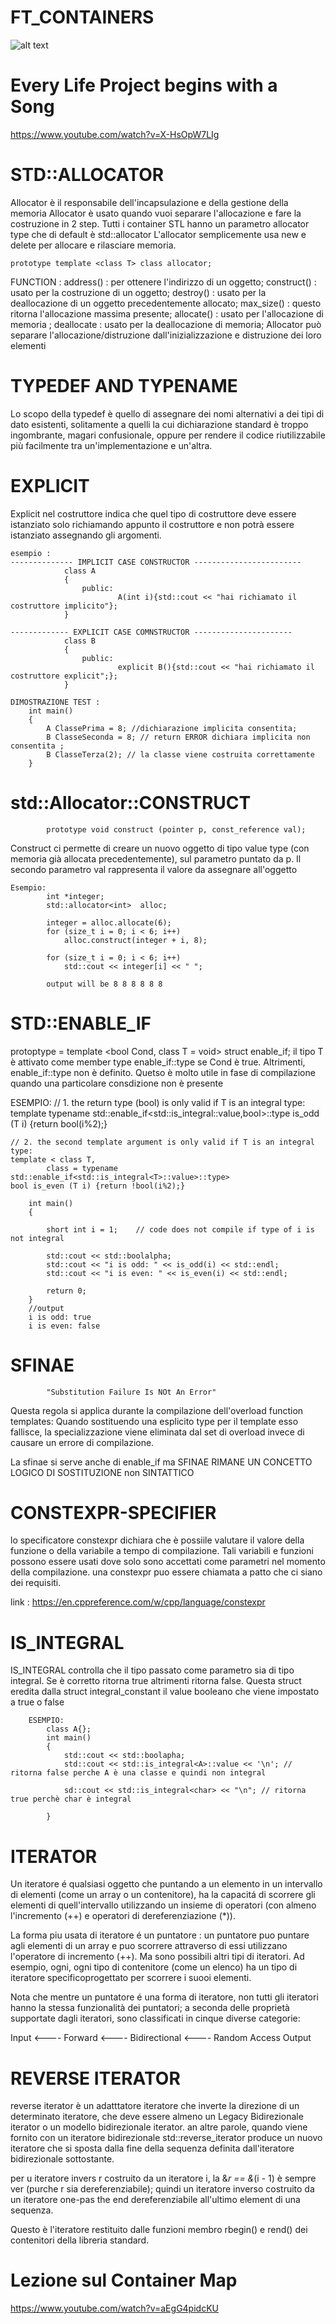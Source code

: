 # FT_CONTAINERS

![alt text](https://res.cloudinary.com/practicaldev/image/fetch/s--DZAyC8cn--/c_imagga_scale,f_auto,fl_progressive,h_420,q_auto,w_1000/https://dev-to-uploads.s3.amazonaws.com/uploads/articles/88cj4x01y7qsn4ok645p.png)
# Every Life Project begins with a Song

https://www.youtube.com/watch?v=X-HsOpW7LIg

# STD::ALLOCATOR

Allocator è il responsabile dell'incapsulazione e della gestione della memoria
Allocator è usato quando vuoi separare l'allocazione e fare la costruzione in 2 step.
Tutti i container STL hanno un parametro allocator type che di default è std::allocator
L'allocator semplicemente usa new e delete per allocare e rilasciare memoria.

    prototype template <class T> class allocator;

FUNCTION :
            address()   : per ottenere l'indirizzo di un oggetto;
            construct() : usato per la costruzione di un oggetto;
            destroy()   : usato per la deallocazione di un oggetto precedentemente allocato;
            max_size()  : questo ritorna l'allocazione massima presente;
            allocate()  : usato per l'allocazione di memoria ;
            deallocate  : usato per la deallocazione di memoria;
Allocator può separare l'allocazione/distruzione dall'inizializzazione e distruzione dei loro elementi

# TYPEDEF AND TYPENAME 
Lo scopo della typedef è quello di assegnare dei nomi alternativi a dei tipi di dato esistenti, 
solitamente a quelli la cui dichiarazione standard è troppo ingombrante, magari confusionale,
oppure per rendere il codice riutilizzabile più facilmente tra un'implementazione e un'altra.

# EXPLICIT 

Explicit nel costruttore indica che quel tipo di costruttore deve essere istanziato solo
richiamando appunto il costruttore  e non potrà essere istanziato assegnando gli argomenti.

    esempio :
    -------------- IMPLICIT CASE CONSTRUCTOR ------------------------
                class A
                {
                    public:
                            A(int i){std::cout << "hai richiamato il costruttore implicito"};
                }

    ------------- EXPLICIT CASE COMNSTRUCTOR ----------------------
                class B
                {
                    public:
                            explicit B(){std::cout << "hai richiamato il costruttore explicit";};
                }

    DIMOSTRAZIONE TEST :
        int main()
        {
            A ClassePrima = 8; //dichiarazione implicita consentita;
            B ClasseSeconda = 8; // return ERROR dichiara implicita non consentita ;
            B ClasseTerza(2); // la classe viene costruita correttamente
        }

# std::Allocator<T>::CONSTRUCT
            prototype void construct (pointer p, const_reference val);
Construct ci permette di creare un nuovo oggetto di tipo value type (con memoria già allocata precedentemente),
sul parametro puntato da p. Il secondo parametro val rappresenta il valore da assegnare all'oggetto 

    Esempio:
            int *integer;
            std::allocator<int>  alloc;

            integer = alloc.allocate(6);
            for (size_t i = 0; i < 6; i++)
                alloc.construct(integer + i, 8);
            
            for (size_t i = 0; i < 6; i++)
                std::cout << integer[i] << " ";

            output will be 8 8 8 8 8 8

# STD::ENABLE_IF

protoptype = template <bool Cond, class T = void> struct enable_if;
il tipo T è attivato  come member type enable_if::type se Cond è true.
Altrimenti, enable_if::type non è definito.
Quetso è molto utile in fase di compilazione quando una particolare consdizione non è
presente 

ESEMPIO:
    // 1. the return type (bool) is only valid if T is an integral type:
    template <class T>
    typename std::enable_if<std::is_integral<T>::value,bool>::type
    is_odd (T i) {return bool(i%2);}

    // 2. the second template argument is only valid if T is an integral type:
    template < class T,
            class = typename std::enable_if<std::is_integral<T>::value>::type>
    bool is_even (T i) {return !bool(i%2);}

        int main()
        {

            short int i = 1;    // code does not compile if type of i is not integral

            std::cout << std::boolalpha;
            std::cout << "i is odd: " << is_odd(i) << std::endl;
            std::cout << "i is even: " << is_even(i) << std::endl;

            return 0;
        }
        //output
        i is odd: true 
        i is even: false

# SFINAE
            "Substitution Failure Is NOt An Error"
Questa regola si applica durante la compilazione dell'overload function templates:
Quando sostituendo una esplicito type per il template esso fallisce, la specializzazione 
viene eliminata dal set di overload invece di causare un errore di compilazione.

La sfinae si serve anche di enable_if ma SFINAE RIMANE UN CONCETTO LOGICO DI SOSTITUZIONE non SINTATTICO

# CONSTEXPR-SPECIFIER
lo specificatore constexpr dichiara che è possiile valutare il valore della funzione o della 
variabile a tempo di compilazione. Tali variabili e funzioni possono essere usati dove solo sono accettati come parametri
nel momento della compilazione.
una  constexpr puo essere chiamata a patto che ci siano dei requisiti.

link : https://en.cppreference.com/w/cpp/language/constexpr

# IS_INTEGRAL
IS_INTEGRAL controlla che il tipo passato come parametro sia di tipo integral. Se è corretto ritorna
true altrimenti ritorna false. Questa struct eredita dalla struct  integral_constant il value booleano
che viene impostato a true o false

        ESEMPIO:
            class A{};
            int main()
            {
                std::cout << std::boolapha;
                std::cout << std::is_integral<A>::value << '\n'; // ritorna false perche A è una classe e quindi non integral

                sd::cout << std::is_integral<char> << "\n"; // ritorna true perchè char è integral 
            
            }

# ITERATOR 

Un iteratore é qualsiasi oggetto che puntando a un elemento in un intervallo di elementi (come un array o un contenitore), ha 
la capacitá di scorrere gli elementi di quell'intervallo utilizzando un insieme di operatori (con almeno l'incremento (++) e 
operatori di dereferenziazione (*)).

 La forma piu usata di iteratore é un puntatore : un puntatore puo puntare agli elementi di un array e puo scorrere attraverso di essi 
 utilizzano l'operatore di incremento (++). Ma sono possibili altri tipi di iteratori. Ad esempio,
 ogni, ogni tipo di contenitore (come un elenco) ha un tipo di iteratore specificoprogettato per scorrere i suooi elementi.

 Nota che mentre un puntatore é una forma di iteratore, non tutti gli iteratori hanno la stessa funzionalità dei puntatori;
 a seconda delle proprietà supportate dagli iteratori, sono classificati in cinque diverse categorie:

 Input  <---- Forward <---- Bidirectional <---- Random Access
 Output

# REVERSE ITERATOR
 reverse iterator è un adatttatore iteratore che inverte la direzione di un determinato iteratore, che deve essere almeno un 
 Legacy Bidirezionale iterator o un modello bidirezionale iterator. an altre parole, quando viene fornito con un iteratore 
 bidirezionale std::reverse_iterator produce un nuovo iteratore che si sposta dalla fine della sequenza definita dall'iteratore
 bidirezionale sottostante.

 per u iteratore invers r costruito da un iteratore i, la &*r == &*(i - 1) è sempre ver (purche r sia dereferenziabile);
 quindi un iteratore inverso costruito da un iteratore one-pas the end dereferenziabile all'ultimo element di una sequenza.

 Questo è l'iteratore restituito dalle funzioni membro rbegin() e rend() dei contenitori della libreria standard.
   
  # Lezione sul Container Map

https://www.youtube.com/watch?v=aEgG4pidcKU



